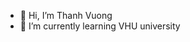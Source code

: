- 👋 Hi, I’m Thanh Vuong 
- 🌱 I’m currently learning VHU university

<!---
boypro0409/boypro0409 is a ✨ special ✨ repository because its `README.md` (this file) appears on your GitHub profile.
You can click the Preview link to take a look at your changes.
--->
